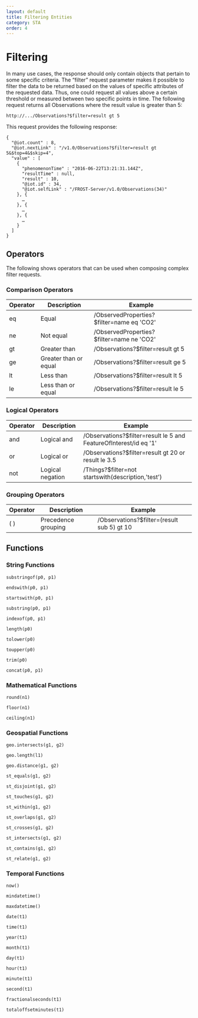 ```yaml
---
layout: default
title: Filtering Entities
category: STA
order: 4
---
```


# Filtering

In many use cases, the response should only contain objects that pertain to some specific criteria.
The “filter” request parameter makes it possible to filter the data to be returned based on the values of specific attributes of the requested data.
Thus, one could request all values above a certain threshold or measured between two specific points in time.
The following request returns all Observations where the result value is greater than 5:

```
http://.../Observations?$filter=result gt 5
```

This request provides the following response:

```
{
  "@iot.count" : 8,
  "@iot.nextLink" : "/v1.0/Observations?$filter=result gt 5&$top=4&$skip=4",
  "value" : [
    {
      "phenomenonTime" : "2016-06-22T13:21:31.144Z",
      "resultTime" : null,
      "result" : 10,
      "@iot.id" : 34,
      "@iot.selfLink" : "/FROST-Server/v1.0/Observations(34)"
    }, {
      …
    }, {
      …
    }, {
      …
    }
  ]
}
```


## Operators

The following shows operators that can be used when composing complex filter requests.


### Comparison Operators

Operator | Description | Example
--- | --- | ---
eq | Equal | /ObservedProperties?$filter=name eq 'CO2'
ne | Not equal | /ObservedProperties?$filter=name ne 'CO2'
gt | Greater than | /Observations?$filter=result gt 5
ge | Greater than or equal | /Observations?$filter=result ge 5
lt | Less than | /Observations?$filter=result lt 5
le | Less than or equal | /Observations?$filter=result le 5


### Logical Operators

Operator | Description | Example
--- | --- | ---
and | Logical and | /Observations?$filter=result le 5 and FeatureOfInterest/id eq '1'
or | Logical or | /Observations?$filter=result gt 20 or result le 3.5
not | Logical negation | /Things?$filter=not startswith(description,'test')


### Grouping Operators

Operator | Description | Example
--- | --- | ---
( ) | Precedence grouping | /Observations?$filter=(result sub 5) gt 10


## Functions
### String Functions

`substringof(p0, p1)`

`endswith(p0, p1)`

`startswith(p0, p1)`

`substring(p0, p1)`

`indexof(p0, p1)`

`length(p0)`

`tolower(p0)`

`toupper(p0)`

`trim(p0)`

`concat(p0, p1)`


### Mathematical Functions

`round(n1)`

`floor(n1)`

`ceiling(n1)`


### Geospatial Functions

`geo.intersects(g1, g2)`

`geo.length(l1)`

`geo.distance(g1, g2)`

`st_equals(g1, g2)`

`st_disjoint(g1, g2)`

`st_touches(g1, g2)`

`st_within(g1, g2)`

`st_overlaps(g1, g2)`

`st_crosses(g1, g2)`

`st_intersects(g1, g2)`

`st_contains(g1, g2)`

`st_relate(g1, g2)`


### Temporal Functions

`now()`

`mindatetime()`

`maxdatetime()`

`date(t1)`

`time(t1)`

`year(t1)`

`month(t1)`

`day(t1)`

`hour(t1)`

`minute(t1)`

`second(t1)`

`fractionalseconds(t1)`

`totaloffsetminutes(t1)`

